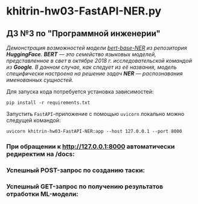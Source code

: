 # khitrin-hw03-FastAPI-NER.py

## ДЗ №3 по "Программной инженерии"
*Демонстрация возможностей модели [bert-base-NER](https://huggingface.co/dslim/bert-base-NER) из репозитория **HuggingFace**. **BERT** — это семейство языковых моделей, представленное в свет в октябре 2018 г. исследовательской командой из **Google**. В данном случае, как следует из её названия, модель специфически настроена на решение задач **NER** — распознавания именованных сущностей.*

Для запуска кода потребуется установка зависимостей:

```buildoutcfg
pip install -r requirements.txt
```

Запустить `FastAPI`-приложение с помощью `uvicorn` локально можно следущей командой:
```
uvicorn khitrin-hw03-FastAPI-NER:app --host 127.0.0.1 --port 8000
```

### При обращении к http://127.0.0.1:8000 автоматически редиректим на /docs:


### Успешный POST-запрос по созданию таски:

### Успешный GET-запрос по получению результатов отработки ML-модели:



